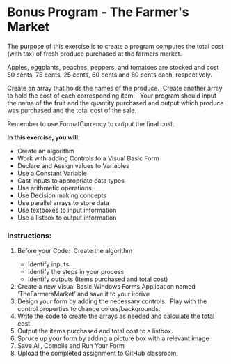 # Bonus Program - The Farmer's Market

<p>The purpose of this  exercise is to create a program computes the total cost (with tax) of fresh  produce purchased at the farmers market.  </p>
<p>Apples, eggplants,  peaches, peppers, and tomatoes are stocked and cost 50 cents, 75 cents, 25  cents, 60 cents and 80 cents each, respectively.</p>
<p>Create an array that holds  the names of the produce.  Create another  array to hold the cost of each corresponding item.   Your program should input the name of the  fruit and the quantity purchased and output which produce was purchased and the  total cost of the sale.  </p>
<p>Remember to use  FormatCurrency to output the final cost.</p>
<p><strong>In this exercise, you will:</strong></p>
<ul>
  <li>Create an  algorithm</li>
  <li>Work with  adding Controls to a Visual Basic Form</li>
  <li>Declare and  Assign values to Variables</li>
  <li>Use a Constant  Variable</li>
  <li>Cast Inputs to  appropriate data types</li>
  <li>Use arithmetic  operations</li>
  <li>Use Decision  making concepts</li>
  <li>Use parallel  arrays to store data</li>
  <li>Use textboxes  to input information</li>
  <li>Use a listbox  to output information</li>
</ul>
<h3>Instructions:</h3>
<ol>
  <li>Before your  Code:  Create the algorithm</li>
  <ul>
    <li>Identify inputs </li>
    <li>Identify the steps in your process </li>
    <li>Identify outputs (Items purchased and total cost) </li>
  </ul>
  </li>
  <li>Create a new Visual Basic Windows Forms Application  named &lsquo;TheFarmersMarket&rsquo; and save it to your i:drive
  </li>
  <li>Design your  form by adding the necessary controls.   Play with the control properties to change colors/backgrounds.
  </li>
  <li>Write the code to create the arrays as needed and  calculate the total cost.
  </li>
  <li>Output the items purchased and total cost to a  listbox. </li>

  <li>Spruce up your form by adding a picture box with a  relevant image </li>

  <li>Save All,  Compile and Run Your Form</li>
  <li>Upload the  completed assignment to GitHub classroom.</li>
</ol>
